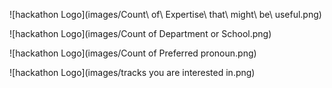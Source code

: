 ![hackathon Logo](images/Count\ of\ Expertise\ that\ might\ be\ useful.png)

![hackathon Logo](images/Count of Department or School.png)	

![hackathon Logo](images/Count of Preferred pronoun.png)

![hackathon Logo](images/tracks you are interested in.png)
